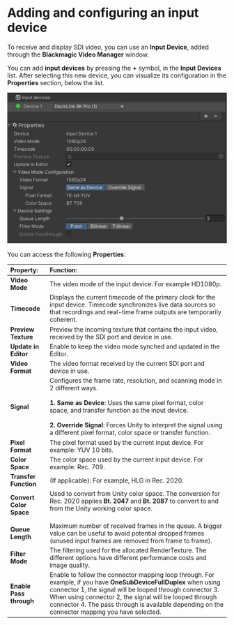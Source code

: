 # Adding and configuring an input device

To receive and display SDI video, you can use an **Input Device**, added through the **Blackmagic Video Manager** window. 

You can add **input devices** by pressing the **+** symbol, in the **Input Devices** list. After selecting this new device, you can visualize its configuration in the **Properties** section, below the list.

![input-device](images/input-device.png)

You can access the following **Properties**:

| **Property:**      | **Function:**               |
| :----------------- | :-------------------------- |
| __Video Mode__ | The video mode of the input device. For example HD1080p. |
| __Timecode__ | Displays the current timecode of the primary clock for the input device. Timecode synchronizes live data sources so that recordings and real-time frame outputs are temporarily coherent.|
| __Preview Texture__ | Preview the incoming texture that contains the input video, received by the SDI port and device in use. |
| __Update in Editor__ | Enable to keep the video mode synched and updated in the Editor. |
| __Video Format__ | The video format received by the current SDI port and device in use. |
| __Signal__ | Configures the frame rate, resolution, and scanning mode in 2 different ways.<br /><br /> **1.** **Same as Device**: Uses the same pixel format, color space, and transfer function as the input device.<br /><br /> **2.** **Override Signal**: Forces Unity to interpret the signal using a different pixel format, color space or transfer function.|
| __Pixel Format__ | The pixel format used by the current input device. For example: YUV 10 bits. |
| __Color Space__ | The color space used by the current input device. For example: Rec. 709. |
| __Transfer Function__ | (If applicable): For example, HLG in Rec. 2020. |
| __Convert Color Space__ | Used to convert from Unity color space. The conversion for Rec. 2020 applies **Bt. 2047** and **Bt. 2087** to convert to and from the Unity working color space.<br /><br /> |
| __Queue Length__ | Maximum number of received frames in the queue. A bigger value can be useful to avoid potential dropped frames (unused input frames are removed from frame to frame). |
| __Filter Mode__ | The filtering used for the allocated RenderTexture. The different options have different performance costs and image quality. |
| __Enable Pass through__ | Enable to follow the connector mapping loop through. For example, if you have **OneSubDeviceFullDuplex** when using connector 1, the signal will be looped through connector 3. When using connector 2, the signal will be looped through connector 4. The pass through is available depending on the connector mapping you have selected. |
